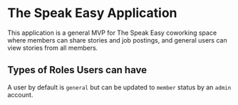 # The Speak Easy Application

This application is a general MVP for The Speak Easy coworking space where members can share stories and job postings,
and general users can view stories from all members.

## Types of Roles Users can have

A user by default is `general` but can be updated to `member` status by an `admin` account.

### 